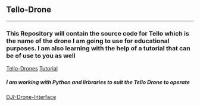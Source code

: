 ## Tello-Drone
___
### This Repository will contain the source code for Tello which is the name of the drone I am going to use for educational purposes. I am also learning with the help of a tutorial that can be of use to you as well

[Tello-Drones](https://www.ryzerobotics.com/tello)
[Tutorial](https://www.youtube.com/watch?v=LmEcyQnfpDA)

##### *I am working with Python and lirbraries to suit the Tello Drone to operate*

[DJI-Drone-Interface](https://github.com/damiafuentes/DJITelloPy)